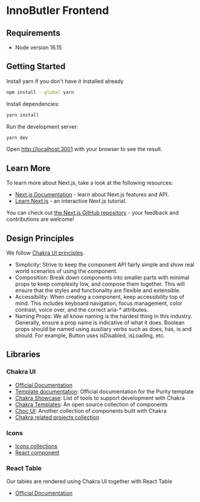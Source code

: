 # InnoButler Frontend

## Requirements

- Node version 16.15

## Getting Started

Install yarn if you don't have it installed already

```bash
npm install --global yarn
```

Install dependencies:

```bash
yarn install
```

Run the development server:

```bash
yarn dev
```

Open [http://localhost:3001](http://localhost:3001) with your browser to see the result.

## Learn More

To learn more about Next.js, take a look at the following resources:

- [Next.js Documentation](https://nextjs.org/docs) - learn about Next.js features and API.
- [Learn Next.js](https://nextjs.org/learn) - an interactive Next.js tutorial.

You can check out [the Next.js GitHub repository](https://github.com/vercel/next.js/) - your feedback and contributions are welcome!

## Design Principles

We follow [Chakra UI principles](https://chakra-ui.com/guides/principles).

- Simplicity: Strive to keep the component API fairly simple and show real world scenarios of using the component.
- Composition: Break down components into smaller parts with minimal props to keep complexity low, and compose them together. This will ensure that the styles and functionality are flexible and extensible.
- Accessibility: When creating a component, keep accessibility top of mind. This includes keyboard navigation, focus management, color contrast, voice over, and the correct aria-\* attributes.
- Naming Props: We all know naming is the hardest thing in this industry. Generally, ensure a prop name is indicative of what it does. Boolean props should be named using auxiliary verbs such as does, has, is and should. For example, Button uses isDisabled, isLoading, etc.

## Libraries

### Chakra UI

- [Official Documentation](https://chakra-ui.com/guides/first-steps)
- [Template documentation](https://demos.creative-tim.com/docs-purity-ui-dashboard/): Official documentation for the Purity template
- [Chakra Showcase](https://chakra-ui.com/showcase): List of tools to support development with Chakra
- [Chakra Templates](https://chakra-templates.dev/): An open source collection of components
- [Choc UI](https://choc-ui.com/): Another collection of components built with Chakra
- [Chakra related projects collection](https://github.com/chakra-ui/awesome-chakra-ui)

### Icons

- [Icons collections](https://feathericons.com/)
- [React component](https://github.com/feathericons/react-feather)

### React Table

Our tables are rendered using Chakra UI together with React Table

- [Official Documentation](https://react-table.tanstack.com/docs/overview)

